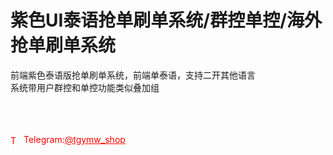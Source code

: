 # 紫色UI泰语抢单刷单系统/群控单控/海外抢单刷单系统

前端紫色泰语版抢单刷单系统，前端单泰语，支持二开其他语言<br>系统带用户群控和单控功能类似叠加组<br><br><br><br>




<p style="color: red;"><img src="https://cdn-icons-png.flaticon.com/512/2111/2111646.png" alt="Telegram Icon" style="width: 16px; vertical-align: middle; margin-right: 5px;">Telegram:<a href="https://t.me/tgymw_shop" style="color: red;">@tgymw_shop</a></p>
